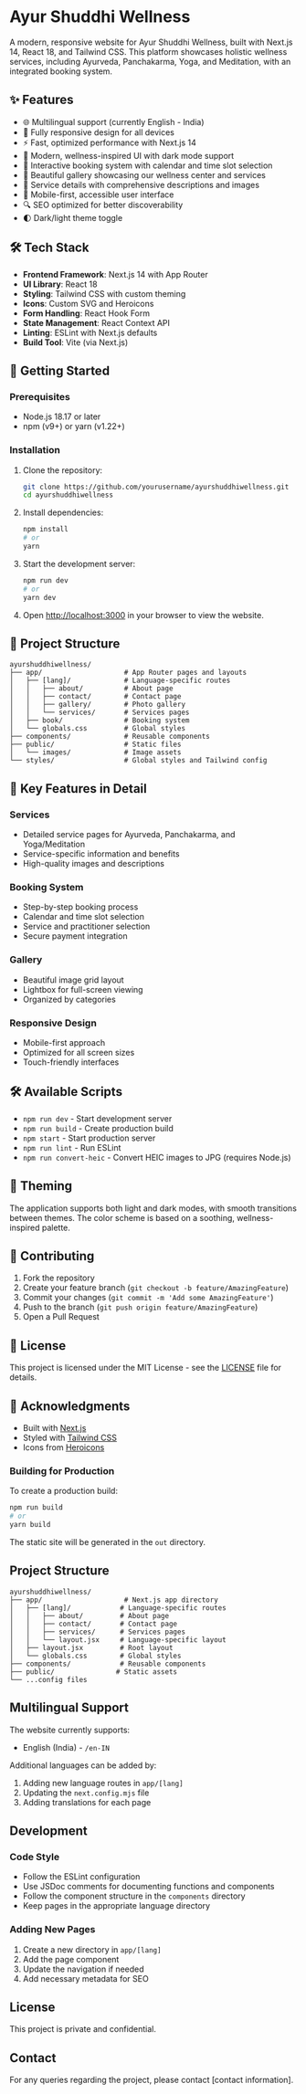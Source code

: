 # Ayur Shuddhi Wellness

A modern, responsive website for Ayur Shuddhi Wellness, built with Next.js 14, React 18, and Tailwind CSS. This platform showcases holistic wellness services, including Ayurveda, Panchakarma, Yoga, and Meditation, with an integrated booking system.

## ✨ Features

- 🌐 Multilingual support (currently English - India)
- 📱 Fully responsive design for all devices
- ⚡ Fast, optimized performance with Next.js 14
- 🎨 Modern, wellness-inspired UI with dark mode support
- 📅 Interactive booking system with calendar and time slot selection
- 📸 Beautiful gallery showcasing our wellness center and services
- 📝 Service details with comprehensive descriptions and images
- 📱 Mobile-first, accessible user interface
- 🔍 SEO optimized for better discoverability
- 🌓 Dark/light theme toggle

## 🛠 Tech Stack

- **Frontend Framework**: Next.js 14 with App Router
- **UI Library**: React 18
- **Styling**: Tailwind CSS with custom theming
- **Icons**: Custom SVG and Heroicons
- **Form Handling**: React Hook Form
- **State Management**: React Context API
- **Linting**: ESLint with Next.js defaults
- **Build Tool**: Vite (via Next.js)

## 🚀 Getting Started

### Prerequisites

- Node.js 18.17 or later
- npm (v9+) or yarn (v1.22+)

### Installation

1. Clone the repository:
   ```bash
   git clone https://github.com/yourusername/ayurshuddhiwellness.git
   cd ayurshuddhiwellness
   ```

2. Install dependencies:
   ```bash
   npm install
   # or
   yarn
   ```

3. Start the development server:
   ```bash
   npm run dev
   # or
   yarn dev
   ```

4. Open [http://localhost:3000](http://localhost:3000) in your browser to view the website.

## 📂 Project Structure

```
ayurshuddhiwellness/
├── app/                    # App Router pages and layouts
│   ├── [lang]/             # Language-specific routes
│   │   ├── about/          # About page
│   │   ├── contact/        # Contact page
│   │   ├── gallery/        # Photo gallery
│   │   └── services/       # Services pages
│   ├── book/               # Booking system
│   └── globals.css         # Global styles
├── components/             # Reusable components
├── public/                 # Static files
│   └── images/             # Image assets
└── styles/                 # Global styles and Tailwind config
```

## 🌟 Key Features in Detail

### Services
- Detailed service pages for Ayurveda, Panchakarma, and Yoga/Meditation
- Service-specific information and benefits
- High-quality images and descriptions

### Booking System
- Step-by-step booking process
- Calendar and time slot selection
- Service and practitioner selection
- Secure payment integration

### Gallery
- Beautiful image grid layout
- Lightbox for full-screen viewing
- Organized by categories

### Responsive Design
- Mobile-first approach
- Optimized for all screen sizes
- Touch-friendly interfaces

## 🛠 Available Scripts

- `npm run dev` - Start development server
- `npm run build` - Create production build
- `npm start` - Start production server
- `npm run lint` - Run ESLint
- `npm run convert-heic` - Convert HEIC images to JPG (requires Node.js)

## 🎨 Theming

The application supports both light and dark modes, with smooth transitions between themes. The color scheme is based on a soothing, wellness-inspired palette.

## 🤝 Contributing

1. Fork the repository
2. Create your feature branch (`git checkout -b feature/AmazingFeature`)
3. Commit your changes (`git commit -m 'Add some AmazingFeature'`)
4. Push to the branch (`git push origin feature/AmazingFeature`)
5. Open a Pull Request

## 📄 License

This project is licensed under the MIT License - see the [LICENSE](LICENSE) file for details.

## 🙏 Acknowledgments

- Built with [Next.js](https://nextjs.org/)
- Styled with [Tailwind CSS](https://tailwindcss.com/)
- Icons from [Heroicons](https://heroicons.com/)

### Building for Production

To create a production build:

```bash
npm run build
# or
yarn build
```

The static site will be generated in the `out` directory.

## Project Structure

```
ayurshuddhiwellness/
├── app/                    # Next.js app directory
│   ├── [lang]/            # Language-specific routes
│   │   ├── about/         # About page
│   │   ├── contact/       # Contact page
│   │   ├── services/      # Services pages
│   │   └── layout.jsx     # Language-specific layout
│   ├── layout.jsx         # Root layout
│   └── globals.css        # Global styles
├── components/            # Reusable components
├── public/               # Static assets
└── ...config files
```

## Multilingual Support

The website currently supports:
- English (India) - `/en-IN`

Additional languages can be added by:
1. Adding new language routes in `app/[lang]`
2. Updating the `next.config.mjs` file
3. Adding translations for each page

## Development

### Code Style

- Follow the ESLint configuration
- Use JSDoc comments for documenting functions and components
- Follow the component structure in the `components` directory
- Keep pages in the appropriate language directory

### Adding New Pages

1. Create a new directory in `app/[lang]`
2. Add the page component
3. Update the navigation if needed
4. Add necessary metadata for SEO

## License

This project is private and confidential.

## Contact

For any queries regarding the project, please contact [contact information].
